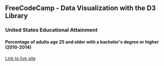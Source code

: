## FreeCodeCamp - Data Visualization with the D3 Library

### United States Educational Attainment
#### Percentage of adults age 25 and older with a bachelor's degree or higher (2010-2014)

[Link to live site](https://fcc-d3-choropleth-map-mwptje.netlify.app/)
